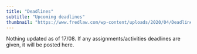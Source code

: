 ```yaml
---
title: "Deadlines"
subtitle: "Upcoming deadlines"
thumbnail: "https://www.fredlaw.com/wp-content/uploads/2020/04/Deadline-Stamp-620x310.jpg"
---
```


Nothing updated as of 17/08. If any assignments/activities deadlines are given, it will be posted here.